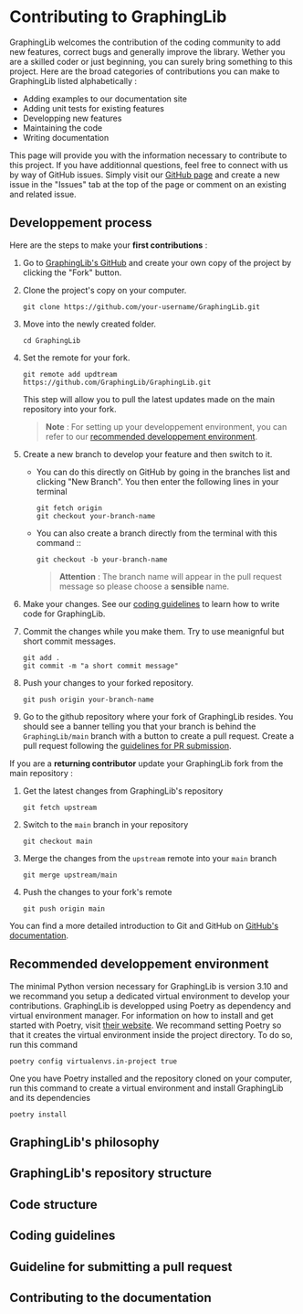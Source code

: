 # Contributing to GraphingLib

GraphingLib welcomes the contribution of the coding community to add new features, correct bugs and generally improve the library. Wether you are a skilled coder or just beginning, you can surely bring something to this project. Here are the broad categories of contributions you can make to GraphingLib listed alphabetically :

* Adding examples to our documentation site
* Adding unit tests for existing features
* Developping new features
* Maintaining the code
* Writing documentation

This page will provide you with the information necessary to contribute to this project. If you have additionnal questions, feel free to connect with us by way of GitHub issues. Simply visit our [GitHub page](https://github.com/GraphingLib/GraphingLib/) and create a new issue in the "Issues" tab at the top of the page or comment on an existing and related issue.

## Developpement process

Here are the steps to make your **first contributions** :

1. Go to [GraphingLib's GitHub](https://github.com/GraphingLib/GraphingLib/) and create your own copy of the project by clicking the "Fork" button.

2. Clone the project's copy on your computer.
    ```
    git clone https://github.com/your-username/GraphingLib.git
    ```
3. Move into the newly created folder.
    ```
    cd GraphingLib
    ```
4. Set the remote for your fork.
    ```
    git remote add updtream https://github.com/GraphingLib/GraphingLib.git
    ```
   This step will allow you to pull the latest updates made on the main repository into your fork.

    > **Note** : For setting up your developpement environment, you can refer to our [recommended developpement environment](#recommended-developpement-environment).

5. Create a new branch to develop your feature and then switch to it.

   * You can do this directly on GitHub by going in the branches list and clicking "New Branch". You then enter the following lines in your terminal
        ```
        git fetch origin
        git checkout your-branch-name
        ```
   * You can also create a branch directly from the terminal with this command ::
        ```
        git checkout -b your-branch-name
        ```

        > **Attention** : The branch name will appear in the pull request message so please choose a **sensible** name.

6. Make your changes. See our [coding guidelines](#coding-guidelines) to learn how to write code for GraphingLib.

7. Commit the changes while you make them. Try to use meanignful but short commit messages.
    ```
    git add .
    git commit -m "a short commit message"
    ```
8. Push your changes to your forked repository.
    ```
    git push origin your-branch-name
    ```
9. Go to the github repository where your fork of GraphingLib resides. You should see a banner telling you that your branch is behind the ``GraphingLib/main`` branch with a button to create a pull request. Create a pull request following the [guidelines for PR submission](#guideline-for-submitting-a-pull-request).

If you are a **returning contributor** update your GraphingLib fork from the main repository :

1. Get the latest changes from GraphingLib's repository
    ```
    git fetch upstream
    ```
2. Switch to the ``main`` branch in your repository
    ```
    git checkout main
    ```
3. Merge the changes from the ``upstream`` remote into your ``main`` branch
    ```
    git merge upstream/main
    ```
4. Push the changes to your fork's remote
    ```
    git push origin main
    ```
You can find a more detailed introduction to Git and GitHub on [GitHub's documentation](https://docs.github.com/en/get-started).

## Recommended developpement environment

The minimal Python version necessary for GraphingLib is version 3.10 and we recommand you setup a dedicated virtual environment to develop your contributions. GraphingLib is developped using Poetry as dependency and virtual environment manager. For information on how to install and get started with Poetry, visit [their website](https://python-poetry.org/docs/#installing-with-the-official-installer). We recommand setting Poetry so that it creates the virtual environment inside the project directory. To do so, run this command
```
poetry config virtualenvs.in-project true
```
One you have Poetry installed and the repository cloned on your computer, run this command to create a virtual environment and install GraphingLib and its dependencies
```
poetry install
```

## GraphingLib's philosophy



## GraphingLib's repository structure



## Code structure




## Coding guidelines



## Guideline for submitting a pull request



## Contributing to the documentation


